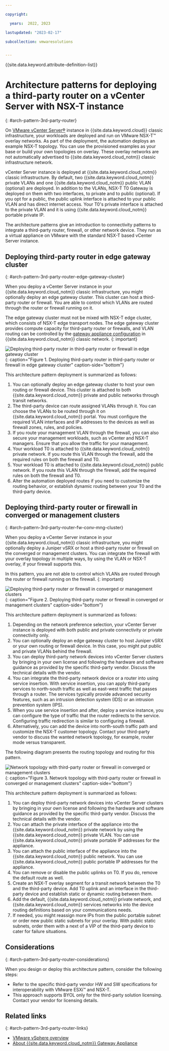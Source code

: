 ```yaml
---

copyright:

  years:  2022, 2023

lastupdated: "2023-02-17"

subcollection: vmwaresolutions


---
```


{{site.data.keyword.attribute-definition-list}}

# Architecture patterns for deploying a third-party router on a vCenter Server with NSX-T instance
{: #arch-pattern-3rd-party-router}

On [VMware vCenter Server®](/docs/vmwaresolutions?topic=vmwaresolutions-vc_vcenterserveroverview) instance in
{{site.data.keyword.cloud}} classic infrastructure, your workloads are deployed and run on VMware NSX-T™ overlay networks. As part of the deployment, the automation deploys an example NSX-T topology. You can use the provisioned examples as your base or build your own topologies on overlay. These overlay networks are not automatically advertised to {{site.data.keyword.cloud_notm}} classic infrastructure network.

vCenter Server instance is deployed at {{site.data.keyword.cloud_notm}} classic infrastructure. By default, two {{site.data.keyword.cloud_notm}} private VLANs and one {{site.data.keyword.cloud_notm}} public VLAN (optional) are deployed. In addition to the VLANs, NSX-T T0 Gateway is deployed on them with two interfaces, to private and to public (optional). If you opt for a public, the public uplink interface is attached to your public VLAN and has direct internet access. Your T0's private interface is attached to the private VLAN and it is using {{site.data.keyword.cloud_notm}} portable private IP.

The architecture patterns give an introduction to connectivity patterns to integrate a third-party router, firewall, or other network device. They run as a virtual appliance on VMware with the standard NSX-T based vCenter Server instance. 

## Deploying third-party router in edge gateway cluster
{: #arch-pattern-3rd-party-router-edge-gateway-cluster}

When you deploy a vCenter Server instance in your {{site.data.keyword.cloud_notm}} classic infrastructure, you might optionally deploy an edge gateway cluster. This cluster can host a third-party router or firewall. You are able to control which VLANs are routed through the router or firewall running on it.

The edge gateway cluster must not be mixed with NSX-T edge cluster, which consists of NSX-T edge transport nodes. The edge gateway cluster provides compute capacity for third-party router or firewalls, and VLAN routing can be controlled by the [gateway appliance configuration](/docs/gateway-appliance?topic=gateway-appliance-managing-vlans-and-gateway-appliances) in {{site.data.keyword.cloud_notm}} classic network.
{: important} 

![Deploying third-party router in third-party router or firewall in edge gateway cluster](../../images/arch-pattern-nsx-t-edge-services-cluster.svg "Deploying third-party router in third-party router or firewall in edge gateway cluster."){: caption="Figure 1. Deploying third-party router in third-party router or firewall in edge gateway cluster" caption-side="bottom"}

This architecture pattern deployment is summarized as follows: 

1. You can optionally deploy an edge gateway cluster to host your own routing or firewall device. This cluster is attached to both {{site.data.keyword.cloud_notm}} private and public networks through transit networks.
2. The third-party device can route assigned VLANs through it. You can choose the VLANs to be routed through it on {{site.data.keyword.cloud_notm}} portal. You must configure the required VLAN interfaces and IP addresses to the devices as well as firewall zones, rules, and policies.
3. If you route your management VLAN through the firewall, you can also secure your management workloads, such as vCenter and NSX-T managers. Ensure that you allow the traffic for your management.
4. Your workload T0 is attached to {{site.data.keyword.cloud_notm}} private network. If you route this VLAN through the firewall, add the required rules on both the firewall and T0.
5. Your workload T0 is attached to {{site.data.keyword.cloud_notm}} public network. If you route this VLAN through the firewall, add the required rules on both the firewall and T0.
6. Alter the automation deployed routes if you need to customize the routing behavior, or establish dynamic routing between your T0 and the third-party device.

## Deploying third-party router or firewall in converged or management clusters
{: #arch-pattern-3rd-party-router-fw-conv-mng-cluster}

When you deploy a vCenter Server instance in your {{site.data.keyword.cloud_notm}} classic infrastructure, you might optionally deploy a Juniper vSRX or host a third-party router or firewall on the converged or management clusters. You can integrate the firewall with your overlay topology in multiple ways, by using the VLAN or NSX-T overlay, if your firewall supports this.

In this pattern, you are not able to control which VLANs are routed through the router or firewall running on the firewall.
{: important}

![Deploying third-party router or firewall in converged or management clusters](../../images/arch-pattern-nsx-t-3rd-party.svg "Deploying third-party router or firewall in converged or management clusters."){: caption="Figure 2. Deploying third-party router or firewall in converged or management clusters" caption-side="bottom"}

This architecture pattern deployment is summarized as follows: 

1. Depending on the network preference selection, your vCenter Server instance is deployed with both public and private connectivity or private connectivity only.
2. You can optionally deploy an edge gateway cluster to host Juniper vSRX or your own routing or firewall device. In this case, you might put public and private VLANs behind the firewall.
3. You can deploy third-party network devices into vCenter Server clusters by bringing in your own license and following the hardware and software guidance as provided by the specific third-party vendor. Discuss the technical details with the vendor.
4. You can integrate the third-party network device or a router into using service insertion. With service insertion, you can apply third-party services to north-south traffic as well as east-west traffic that passes through a router. The services typically provide advanced security features, such as an intrusion detection system (IDS) or an intrusion prevention system (IPS).
5. When you use service insertion and after, deploy a service instance, you can configure the type of traffic that the router redirects to the service. Configuring traffic redirection is similar to configuring a firewall.
6. Alternatively, you can add the device into north-south traffic path and customize the NSX-T customer topology. Contact your third-party vendor to discuss the wanted network topology, for example, router mode versus transparent.

The following diagram presents the routing topology and routing for this pattern. 

![Network topology with third-party router or firewall in converged or management clusters](../../images/arch-pattern-nsx-t-3rd-party-topo.svg "Network topology with third-party router or firewall in converged or management clusters."){: caption="Figure 3. Network topology with third-party router or firewall in converged or management clusters" caption-side="bottom"}

This architecture pattern deployment is summarized as follows: 

1. You can deploy third-party network devices into vCenter Server clusters by bringing in your own license and following the hardware and software guidance as provided by the specific third-party vendor. Discuss the technical details with the vendor.
2. You can attach the private interface of the appliance into the {{site.data.keyword.cloud_notm}} private network by using the {{site.data.keyword.cloud_notm}} private VLAN. You can use {{site.data.keyword.cloud_notm}} private portable IP addresses for the appliance.
3. You can attach the public interface of the appliance into the {{site.data.keyword.cloud_notm}} public network. You can use {{site.data.keyword.cloud_notm}} public portable IP addresses for the appliance.
4. You can remove or disable the public uplinks on T0. If you do, remove the default route as well.
5. Create an NSX-T overlay segment for a transit network between the T0 and the third-party device. Add T0 uplink and an interface in the third-party device and establish static or dynamic routing between them.
6. Add the default, {{site.data.keyword.cloud_notm}} private network, and {{site.data.keyword.cloud_notm}} services networks into the device routing definitions based on your communications needs. 
7. If needed, you might reassign more IPs from the public portable subnet or order new public static subnets for your overlay. With public static subnets, order them with a next of a VIP of the third-party device to cater for failure situations.

## Considerations
{: #arch-pattern-3rd-party-router-considerations}

When you design or deploy this architecture pattern, consider the following steps: 

* Refer to the specific third-party vendor HW and SW specifications for interoperability with VMware ESXi™ and NSX-T.
* This approach supports BYOL only for the third-party solution licensing. Contact your vendor for licensing details. 

## Related links
{: #arch-pattern-3rd-party-router-links}

* [VMware vSphere overview](/docs/vmwaresolutions?topic=vmwaresolutions-vs_vsphereclusteroverview)
* [About {{site.data.keyword.cloud_notm}} Gateway Appliance](/docs/gateway-appliance?topic=gateway-appliance-about)
